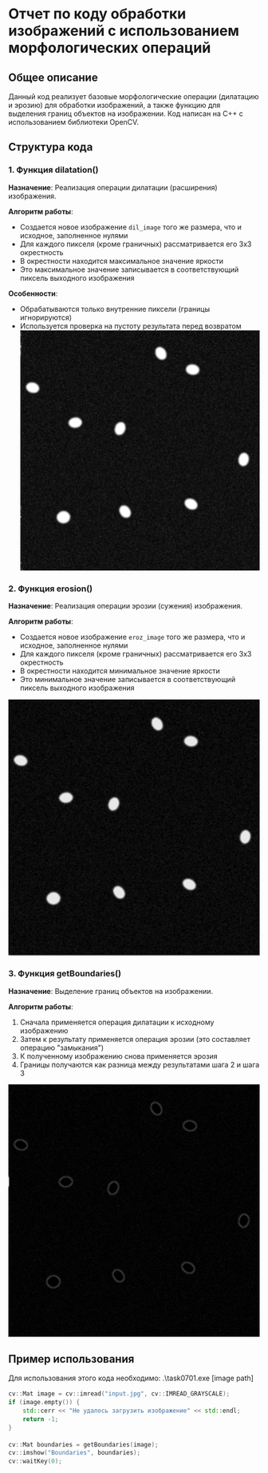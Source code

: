 
# Отчет по коду обработки изображений с использованием морфологических операций

## Общее описание
Данный код реализует базовые морфологические операции (дилатацию и эрозию) для обработки изображений, а также функцию для выделения границ объектов на изображении. Код написан на C++ с использованием библиотеки OpenCV.

## Структура кода

### 1. Функция dilatation()
**Назначение**: Реализация операции дилатации (расширения) изображения.

**Алгоритм работы**:
- Создается новое изображение `dil_image` того же размера, что и исходное, заполненное нулями
- Для каждого пикселя (кроме граничных) рассматривается его 3x3 окрестность
- В окрестности находится максимальное значение яркости
- Это максимальное значение записывается в соответствующий пиксель выходного изображения

**Особенности**:
- Обрабатываются только внутренние пиксели (границы игнорируются)
- Используется проверка на пустоту результата перед возвратом
![Результат первого шага](https://github.com/KaterinaVat/misis2025s-22-02-vatagina-e-e/blob/main/assests/lab7/1.png)
### 2. Функция erosion()
**Назначение**: Реализация операции эрозии (сужения) изображения.

**Алгоритм работы**:
- Создается новое изображение `eroz_image` того же размера, что и исходное, заполненное нулями
- Для каждого пикселя (кроме граничных) рассматривается его 3x3 окрестность
- В окрестности находится минимальное значение яркости
- Это минимальное значение записывается в соответствующий пиксель выходного изображения

![Результат второго шага](https://github.com/KaterinaVat/misis2025s-22-02-vatagina-e-e/blob/main/assests/lab7/2.png)

### 3. Функция getBoundaries()
**Назначение**: Выделение границ объектов на изображении.

**Алгоритм работы**:
1. Сначала применяется операция дилатации к исходному изображению
2. Затем к результату применяется операция эрозии (это составляет операцию "замыкания")
3. К полученному изображению снова применяется эрозия
4. Границы получаются как разница между результатами шага 2 и шага 3

![Результат третьего шага](https://github.com/KaterinaVat/misis2025s-22-02-vatagina-e-e/blob/main/assests/lab7/3.png)

## Пример использования
Для использования этого кода необходимо:
.\task0701.exe [image path]

```cpp
cv::Mat image = cv::imread("input.jpg", cv::IMREAD_GRAYSCALE);
if (image.empty()) {
    std::cerr << "Не удалось загрузить изображение" << std::endl;
    return -1;
}

cv::Mat boundaries = getBoundaries(image);
cv::imshow("Boundaries", boundaries);
cv::waitKey(0);
```

